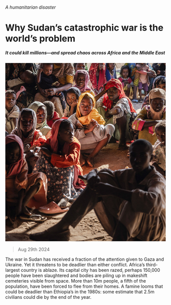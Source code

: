 ###### A humanitarian disaster

# Why Sudan’s catastrophic war is the world’s problem 

##### It could kill millions—and spread chaos across Africa and the Middle East 

![image](images/20240831_LDD001_FH.jpg) 

> Aug 29th 2024 

The war in Sudan has received a fraction of the attention given to Gaza and Ukraine. Yet it threatens to be deadlier than either conflict. Africa’s third-largest country is ablaze. Its capital city has been razed, perhaps 150,000 people have been slaughtered and bodies are piling up in makeshift cemeteries visible from space. More than 10m people, a fifth of the population, have been forced to flee from their homes. A famine looms that could be deadlier than Ethiopia’s in the 1980s: some estimate that 2.5m civilians could die by the end of the year. 

